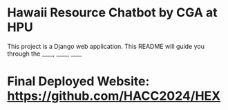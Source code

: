 # Hawaii Resource Chatbot by CGA at HPU

This project is a Django web application. This README will guide you through the ____, ____, ____

# Final Deployed Website: https://github.com/HACC2024/HEX
